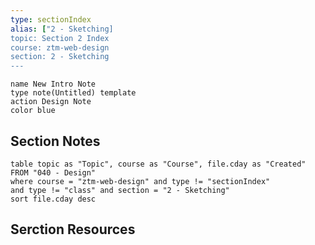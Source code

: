 ```yaml
---
type: sectionIndex
alias: ["2 - Sketching]
topic: Section 2 Index
course: ztm-web-design
section: 2 - Sketching
---
```




```button
name New Intro Note
type note(Untitled) template
action Design Note
color blue
```

## Section Notes
```dataview
table topic as "Topic", course as "Course", file.cday as "Created" 
FROM "040 - Design"
where course = "ztm-web-design" and type != "sectionIndex"
and type != "class" and section = "2 - Sketching"
sort file.cday desc
```





## Serction Resources